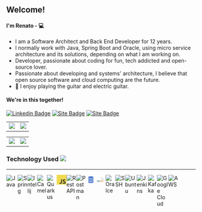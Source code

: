 <!--
**Relesi/Relesi** is a ✨ _special_ ✨ repository because its `README.md` (this file) appears on your GitHub profile.
### Hi there 👋
Here are some ideas to get you started:

- 🔭 I’m currently working on ...
- 🌱 I’m currently learning ...
- 👯 I’m looking to collaborate on ...
- 🤔 I’m looking for help with ...
- 💬 Ask me about ...
- 📫 How to reach me: ...
- 😄 Pronouns: ...
- guitarra 
- ⚡ Fun fact: ...
- :grinning:        
-->
          


<!--<img align="right" width="400" height="400" src="https://user-images.githubusercontent.com/57039079/68556083-b2038700-0428-11ea-8add-e9abd09f6b23.gif">-->

## Welcome!

#### I'm Renato - 💻 

- I am a Software Architect and Back End Developer for 12 years. 
- I normally work with Java, Spring Boot and Oracle, using micro service architecture and its solutions, depending on what I am working on.
- Developer, passionate about coding for fun, tech addicted and open-source lover.
- Passionate about developing and systems' architecture, I believe that open source software and cloud computing are the future.
- :guitar: I enjoy playing the guitar and electric guitar.


#### We're in this together!



[![Linkedin Badge](https://img.shields.io/badge/-LinkedIn-blue?style=flat-square&logo=Linkedin&logoColor=white&link=https://https://www.linkedin.com/in/renato-lessa-0988b05b/)](https://www.linkedin.com/in/renato-lessa-0988b05b/)
[![Site Badge](https://img.shields.io/badge/%20-site%20pessoal-blueviolet)](https://renato.relesi.com.br/)
[![Site Badge](https://img.shields.io/badge/%20-curr%C3%ADculo%20lattes-lightgrey)](http://lattes.cnpq.br/8412685955267202)

<!--[![Resume Badge](https://img.shields.io/badge/-Resume-orange?style=flat-square&logo=Resume&logoColor=white&link=https://https://www.renato.relesi.com.br/)](https://www.renato.relesi.com.br/)-->


<table>
  <tr>
    <td width="50%" align="center" vertical-align="middle">
      <img src="https://github-readme-stats.vercel.app/api?username=Relesi&theme=chartreuse&show_icons=true&hide_border=true" />
    </td>
    <td width="50%" align="center" vertical-align="middle">
      <img src="https://github-readme-streak-stats.herokuapp.com/?user=Relesi&theme=chartreuse&hide_border=true" />
    </td>
  </tr>
</table>
<table>
  <tr>
    <td width="50%" align="center" vertical-align="middle">
      <img src="https://github-readme-stats.vercel.app/api/top-langs/?username=Relesi&layout=compact&theme=chartreuse&hide_border=true" />
    </td>
    <td width="50%" align="center" vertical-align="middle">
      <img src="https://user-images.githubusercontent.com/57039079/68556083-b2038700-0428-11ea-8add-e9abd09f6b23.gif">
    </td> 
  </tr>
</table>

### Technology Used  <img   width="18px" src="https://image.flaticon.com/icons/svg/888/888954.svg" />

---
<img align="left" alt="Java" width="30px" src="https://seeklogo.com/images/J/Java-logo-6BBEB11CBA-seeklogo.com.png" />
<img align="left" alt="Spring" width="26px" src="https://spring.io/images/favicon-9d25009f65637a49ac8d91eb1cf7b75e.ico" />
<img align="left" alt="Intellij" width="26px" src="https://seeklogo.com/images/I/intellij-idea-logo-F0395EF783-seeklogo.com.png" />
<img align="left" alt="Camel" width="26px" src="https://seeklogo.com/images/A/apache-camel-logo-A89CA3F2F1-seeklogo.com.png" />
<img align="left" alt="Quarkus" width="26px" src="https://seeklogo.com/images/Q/quarkus-logo-C9F006782E-seeklogo.com.png" />

<img align="left" alt="JavaScript" width="26px" src="https://raw.githubusercontent.com/github/explore/80688e429a7d4ef2fca1e82350fe8e3517d3494d/topics/javascript/javascript.png" />
<img align="left" alt="Rest API" width="26px" src="https://cdn.auth0.com/blog/aspnet-core-web-apis/swagger.png" /> 

<img align="left" alt="Postman" width="26px" src="https://seeklogo.com/images/P/postman-logo-F43375A2EB-seeklogo.com.png" />

<img align="left" alt="SQL" width="26px" src="https://raw.githubusercontent.com/github/explore/80688e429a7d4ef2fca1e82350fe8e3517d3494d/topics/sql/sql.png" />
<img align="left" alt="MySQL" width="26px" src="https://raw.githubusercontent.com/github/explore/80688e429a7d4ef2fca1e82350fe8e3517d3494d/topics/mysql/mysql.png"/>

<img align="left" alt="Oralce" width="26px" src="https://www.oracle.com/apple-touch-icon.png" />
<img align="left" alt="SSH" width="26px" src="https://research.reading.ac.uk/act/wp-content/uploads/sites/2/Unorganized/ssh-150x150.png" />

<img align="left" alt="Ubuntu" width="31px" src="https://seeklogo.com/images/U/ubuntu-logo-8FDEC6A07B-seeklogo.com.png" />

<img align="left" alt="Jenkins" width="30px" src="https://seeklogo.com/images/J/jenkins-logo-07C99BD83D-seeklogo.com.png" />

<img align="left" alt="Kafka" width="24px" src="https://seeklogo.com/images/K/kafka-logo-8E01E03CAD-seeklogo.com.png" />


<img align="left" alt="Google Cloud" width="30px" src="https://seeklogo.com/images/G/google-cloud-logo-ADE788217F-seeklogo.com.png" />


<img align="left" alt="AWS" width="38px" src="https://seeklogo.com/images/A/amazon-dark-logo-01F3CFFF03-seeklogo.com.png" />




